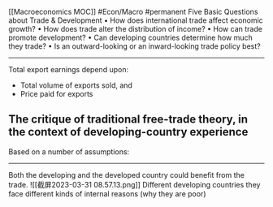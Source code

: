 [[Macroeconomics MOC]]
#Econ/Macro #permanent 
Five Basic Questions about Trade & Development
• How does international trade affect economic growth? 
• How does trade alter the distribution of income? 
• How can trade promote development? 
• Can developing countries determine how much they trade? 
• Is an outward-looking or an inward-looking trade policy best?

---
Total export earnings depend upon:
- Total volume of exports sold, and
- Price paid for exports
## The critique of traditional free-trade theory, in the context of developing-country experience
Based on a number of assumptions:

---
Both the developing and the developed country could benefit from the trade.
![[截屏2023-03-31 08.57.13.png]]
Different developing countries they face different kinds of internal reasons (why they are poor)
